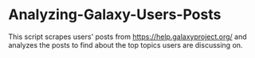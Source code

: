 # Analyzing-Galaxy-Users-Posts

This script scrapes users' posts from https://help.galaxyproject.org/ and analyzes the posts to find about the top topics users are discussing on.
